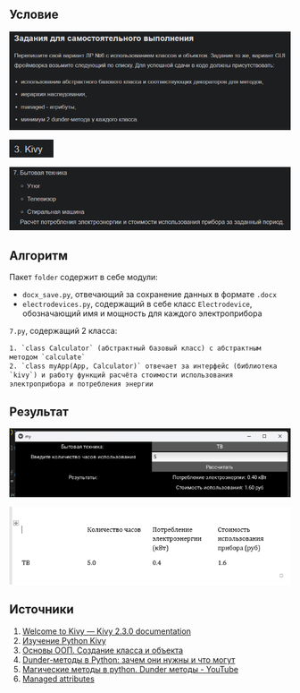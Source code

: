 ## Условие
![alt text](image.png)

![alt text](image-1.png)

![alt text](image-2.png)

## Алгоритм

Пакет `folder` содержит в себе модули:
- `docx_save.py`, отвечающий за сохранение данных в формате `.docx`
- `electrodevices.py`, содержащий в себе класс `Electrodevice`, обозначающий имя и мощность для каждого электроприбора

`7.py`, содержащий 2 класса:

    1. `class Calculator` (абстрактный базовый класс) с абстрактным методом `calculate`
    2. `class myApp(App, Calculator)` отвечает за интерфейс (библиотека `kivy`) и работу функций расчёта стоимости использования электроприбора и потребления энергии 


## Результат
![alt text](image-3.png)

![alt text](image-4.png)
## Источники
1. [Welcome to Kivy — Kivy 2.3.0 documentation](https://kivy.org/doc/stable/)
2. [Изучение Python Kivy](https://www.youtube.com/watch?v=a8RXdWeeO9I)
3. [Основы ООП. Создание класса и объекта](https://www.youtube.com/watch?v=gFRa6qVN980)
4. [Dunder-методы в Python: зачем они нужны и что могут](https://tproger.ru/articles/dunder-metody-zachem-oni-nuzhny-i-chto-mogut)
5. [Магические методы в python. Dunder методы - YouTube](https://www.youtube.com/watch?v=hUz5m1SDYaQ)
6. [Managed attributes](https://senjun.ru/courses/python/chapters/python_chapter_0360/)
